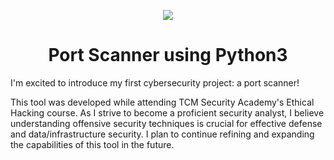 <p align="center">
<img src="https://i.imgur.com/8SaUCij.jpg">
</p>

<h1 align="center">Port Scanner using Python3</h1>

<p>
I'm excited to introduce my first cybersecurity project: a port scanner!

This tool was developed while attending TCM Security Academy's Ethical Hacking course. As I strive to become a proficient security analyst, I believe understanding offensive security techniques is crucial for effective defense and data/infrastructure security. I plan to continue refining and expanding the capabilities of this tool in the future.
</p>
